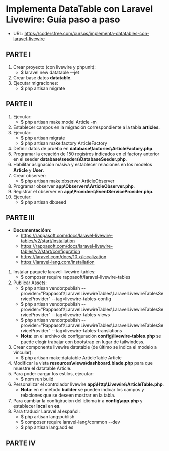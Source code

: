 # Implementa DataTable con Laravel Livewire: Guía paso a paso
+ URL: https://codersfree.com/cursos/implementa-datatables-con-laravel-livewire

## PARTE I
1. Crear proyecto (con livewire y phpunit):
    + $ laravel new datatable --jet
2. Crear base datos **datatable**.
3. Ejecutar migraciones:
    + $ php artisan migrate

## PARTE II
1. Ejecutar:
    + $ php artisan make:model Article -m
2. Establecer campos en la migración correspondiente a la tabla **articles**.
3. Ejecutar:
    + $ php artisan migrate
    + $ php artisan make:factory ArticleFactory
4. Definir datos de prueba en **database\factories\ArticleFactory.php**.
5. Programar la creación de 150 registros indicados en el factory anterior en el seeder **database\seeders\DatabaseSeeder.php**.
6. Habilitar asignación másiva y establecer relaciones en los modelos **Article** y **User**.
7. Crear observer:
    + $ php artisan make:observer ArticleObserver
8. Programar observer **app\Observers\ArticleObserver.php**.
9. Registrar el observer en **app\Providers\EventServiceProvider.php**.
10. Ejecutar:
    + $ php artisan db:seed

## PARTE III
+ **Documentaciónn**: 
    + https://rappasoft.com/docs/laravel-livewire-tables/v2/start/installation
    + https://rappasoft.com/docs/laravel-livewire-tables/v2/start/configuration
    + https://laravel.com/docs/10.x/localization
    + https://laravel-lang.com/installation
1. Instalar paquete laravel-livewire-tables:
    + $ composer require rappasoft/laravel-livewire-tables
2. Publicar Assets:
    + $ php artisan vendor:publish --provider="Rappasoft\LaravelLivewireTables\LaravelLivewireTablesServiceProvider" --tag=livewire-tables-config
    + $ php artisan vendor:publish --provider="Rappasoft\LaravelLivewireTables\LaravelLivewireTablesServiceProvider" --tag=livewire-tables-views
    + $ php artisan vendor:publish --provider="Rappasoft\LaravelLivewireTables\LaravelLivewireTablesServiceProvider" --tag=livewire-tables-translations
    + **Nota**: en el archivo de configuración **config\livewire-tables.php** se puede elegir trabajar con bootstrap en lugar de tailwindcss.
3. Crear componente livewire datatable (de último se indica el modelo a víncular):
    + $ php artisan make:datatable ArticleTable Article
4. Modificar la vista **resources\views\dashboard.blade.php** para que muestre el datatable Article.
5. Para poder cargar los estilos, ejecutar:
    + $ npm run build
6. Personalizar el controlador livewire **app\Http\Livewire\ArticleTable.php**.
    + **Nota**: en el método **builder** se pueden indicar los campos y relaciones que se deseen mostrar en la tabla.
7. Para cambiar la configirución del idioma ir a **config\app.php** y establecer **local** en **es**.
8. Para traducir Laravel al español:
    + $ php artisan lang:publish
    + $ composer require laravel-lang/common --dev
    + $ php artisan lang:add es

## PARTE IV



